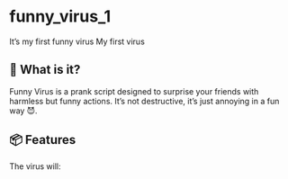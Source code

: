 # funny_virus_1
It’s my first funny virus
My first virus 


## 🎉 What is it?

Funny Virus is a prank script designed to surprise your friends with harmless but funny actions. It’s not destructive, it’s just annoying in a fun way 😈.

## 📦 Features

The virus will: